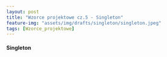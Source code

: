 ```yaml
---
layout: post
title: "Wzorce projektowe cz.5 - Singleton"
feature-img: "assets/img/drafts/singleton/singleton.jpeg"
tags: [Wzorce_projektowe]
---
```


<h4 class="text-success">Singleton<h4>
<br>
<font class="base-font-size">
&nbsp;
<br>
<br>
</font>